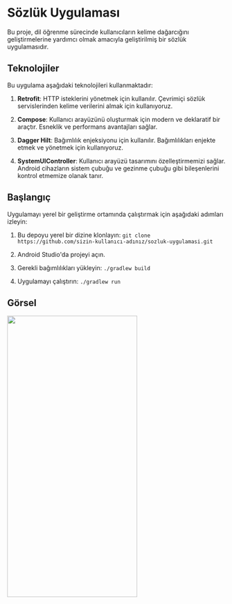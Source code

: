 # Sözlük Uygulaması

Bu proje, dil öğrenme sürecinde kullanıcıların kelime dağarcığını geliştirmelerine yardımcı olmak amacıyla geliştirilmiş bir sözlük uygulamasıdır.

## Teknolojiler

Bu uygulama aşağıdaki teknolojileri kullanmaktadır:

1. **Retrofit**: HTTP isteklerini yönetmek için kullanılır. Çevrimiçi sözlük servislerinden kelime verilerini almak için kullanıyoruz.
   
2. **Compose**: Kullanıcı arayüzünü oluşturmak için modern ve deklaratif bir araçtır. Esneklik ve performans avantajları sağlar.
   
3. **Dagger Hilt**: Bağımlılık enjeksiyonu için kullanılır. Bağımlılıkları enjekte etmek ve yönetmek için kullanıyoruz.
   
4. **SystemUIController**: Kullanıcı arayüzü tasarımını özelleştirmemizi sağlar. Android cihazların sistem çubuğu ve gezinme çubuğu gibi bileşenlerini kontrol etmemize olanak tanır.

## Başlangıç

Uygulamayı yerel bir geliştirme ortamında çalıştırmak için aşağıdaki adımları izleyin:

1. Bu depoyu yerel bir dizine klonlayın: `git clone https://github.com/sizin-kullanıcı-adınız/sozluk-uygulamasi.git`
   
2. Android Studio'da projeyi açın.
   
3. Gerekli bağımlılıkları yükleyin: `./gradlew build`
   
4. Uygulamayı çalıştırın: `./gradlew run`

## Görsel

<img src="https://github.com/erenalparslan/DictionaryApp/assets/100201401/07a01693-957e-430d-9b75-e654dfde4419" width=300 height=650/>

